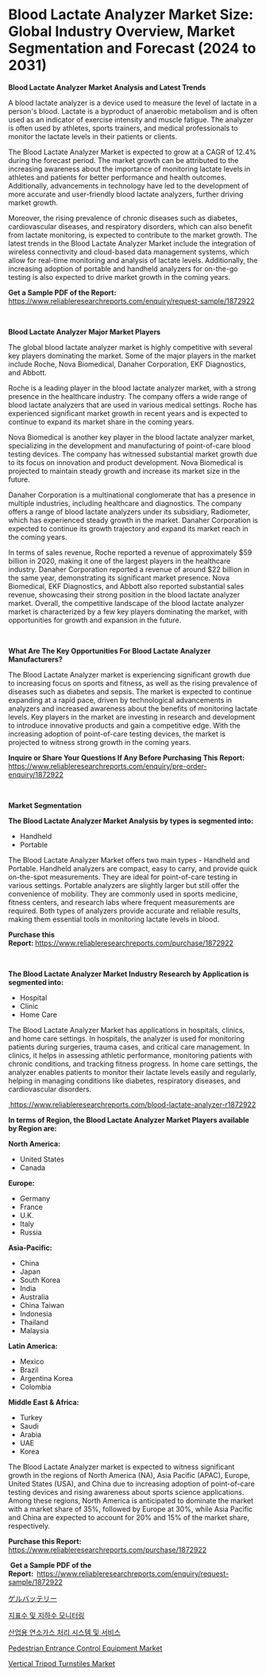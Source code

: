 <p><h1>Blood Lactate Analyzer Market Size: Global Industry Overview, Market Segmentation and Forecast (2024 to 2031)</h1></p><p><strong>Blood Lactate Analyzer Market Analysis and Latest Trends</strong></p>
<p><p>A blood lactate analyzer is a device used to measure the level of lactate in a person's blood. Lactate is a byproduct of anaerobic metabolism and is often used as an indicator of exercise intensity and muscle fatigue. The analyzer is often used by athletes, sports trainers, and medical professionals to monitor the lactate levels in their patients or clients.</p><p>The Blood Lactate Analyzer Market is expected to grow at a CAGR of 12.4% during the forecast period. The market growth can be attributed to the increasing awareness about the importance of monitoring lactate levels in athletes and patients for better performance and health outcomes. Additionally, advancements in technology have led to the development of more accurate and user-friendly blood lactate analyzers, further driving market growth.</p><p>Moreover, the rising prevalence of chronic diseases such as diabetes, cardiovascular diseases, and respiratory disorders, which can also benefit from lactate monitoring, is expected to contribute to the market growth. The latest trends in the Blood Lactate Analyzer Market include the integration of wireless connectivity and cloud-based data management systems, which allow for real-time monitoring and analysis of lactate levels. Additionally, the increasing adoption of portable and handheld analyzers for on-the-go testing is also expected to drive market growth in the coming years.</p></p>
<p><strong>Get a Sample PDF of the Report:&nbsp;</strong> <a href="https://www.reliableresearchreports.com/enquiry/request-sample/1872922">https://www.reliableresearchreports.com/enquiry/request-sample/1872922</a></p>
<p>&nbsp;</p>
<p><strong>Blood Lactate Analyzer Major Market Players</strong></p>
<p><p>The global blood lactate analyzer market is highly competitive with several key players dominating the market. Some of the major players in the market include Roche, Nova Biomedical, Danaher Corporation, EKF Diagnostics, and Abbott.</p><p>Roche is a leading player in the blood lactate analyzer market, with a strong presence in the healthcare industry. The company offers a wide range of blood lactate analyzers that are used in various medical settings. Roche has experienced significant market growth in recent years and is expected to continue to expand its market share in the coming years.</p><p>Nova Biomedical is another key player in the blood lactate analyzer market, specializing in the development and manufacturing of point-of-care blood testing devices. The company has witnessed substantial market growth due to its focus on innovation and product development. Nova Biomedical is projected to maintain steady growth and increase its market size in the future.</p><p>Danaher Corporation is a multinational conglomerate that has a presence in multiple industries, including healthcare and diagnostics. The company offers a range of blood lactate analyzers under its subsidiary, Radiometer, which has experienced steady growth in the market. Danaher Corporation is expected to continue its growth trajectory and expand its market reach in the coming years.</p><p>In terms of sales revenue, Roche reported a revenue of approximately $59 billion in 2020, making it one of the largest players in the healthcare industry. Danaher Corporation reported a revenue of around $22 billion in the same year, demonstrating its significant market presence. Nova Biomedical, EKF Diagnostics, and Abbott also reported substantial sales revenue, showcasing their strong position in the blood lactate analyzer market. Overall, the competitive landscape of the blood lactate analyzer market is characterized by a few key players dominating the market, with opportunities for growth and expansion in the future.</p></p>
<p>&nbsp;</p>
<p><strong>What Are The Key Opportunities For Blood Lactate Analyzer Manufacturers?</strong></p>
<p><p>The Blood Lactate Analyzer market is experiencing significant growth due to increasing focus on sports and fitness, as well as the rising prevalence of diseases such as diabetes and sepsis. The market is expected to continue expanding at a rapid pace, driven by technological advancements in analyzers and increased awareness about the benefits of monitoring lactate levels. Key players in the market are investing in research and development to introduce innovative products and gain a competitive edge. With the increasing adoption of point-of-care testing devices, the market is projected to witness strong growth in the coming years.</p></p>
<p><strong>Inquire or Share Your Questions If Any Before Purchasing This Report:</strong> <a href="https://www.reliableresearchreports.com/enquiry/pre-order-enquiry/1872922">https://www.reliableresearchreports.com/enquiry/pre-order-enquiry/1872922</a></p>
<p>&nbsp;</p>
<p><strong>Market Segmentation</strong></p>
<p><strong>The Blood Lactate Analyzer Market Analysis by types is segmented into:</strong></p>
<p><ul><li>Handheld</li><li>Portable</li></ul></p>
<p><p>The Blood Lactate Analyzer Market offers two main types - Handheld and Portable. Handheld analyzers are compact, easy to carry, and provide quick on-the-spot measurements. They are ideal for point-of-care testing in various settings. Portable analyzers are slightly larger but still offer the convenience of mobility. They are commonly used in sports medicine, fitness centers, and research labs where frequent measurements are required. Both types of analyzers provide accurate and reliable results, making them essential tools in monitoring lactate levels in blood.</p></p>
<p><strong>Purchase this Report:&nbsp;</strong><a href="https://www.reliableresearchreports.com/purchase/1872922">https://www.reliableresearchreports.com/purchase/1872922</a></p>
<p>&nbsp;</p>
<p><strong>The Blood Lactate Analyzer Market Industry Research by Application is segmented into:</strong></p>
<p><ul><li>Hospital</li><li>Clinic</li><li>Home Care</li></ul></p>
<p><p>The Blood Lactate Analyzer Market has applications in hospitals, clinics, and home care settings. In hospitals, the analyzer is used for monitoring patients during surgeries, trauma cases, and critical care management. In clinics, it helps in assessing athletic performance, monitoring patients with chronic conditions, and tracking fitness progress. In home care settings, the analyzer enables patients to monitor their lactate levels easily and regularly, helping in managing conditions like diabetes, respiratory diseases, and cardiovascular disorders.</p></p>
<p><a href="https://www.reliableresearchreports.com/blood-lactate-analyzer-r1872922">&nbsp;https://www.reliableresearchreports.com/blood-lactate-analyzer-r1872922</a></p>
<p><strong>In terms of Region, the Blood Lactate Analyzer Market Players available by Region are:</strong></p>
<p>
    <p> <strong> North America: </strong>
        <ul>
            <li>United States</li>
            <li>Canada</li>
        </ul>
        </p> 
    <p> <strong> Europe: </strong>
        <ul>
            <li>Germany</li>
            <li>France</li>
            <li>U.K.</li>
            <li>Italy</li>
            <li>Russia</li>
        </ul>
        </p> 
    <p> <strong> Asia-Pacific: </strong>
        <ul>
            <li>China</li>
            <li>Japan</li>
            <li>South Korea</li>
            <li>India</li>
            <li>Australia</li>
            <li>China Taiwan</li>
            <li>Indonesia</li>
            <li>Thailand</li>
            <li>Malaysia</li>
        </ul>
        </p> 
    <p> <strong> Latin America: </strong>
        <ul>
            <li>Mexico</li>
            <li>Brazil</li>
            <li>Argentina Korea</li>
            <li>Colombia</li>
        </ul>
        </p> 
    <p> <strong> Middle East & Africa: </strong>
        <ul>
            <li>Turkey</li>
            <li>Saudi</li>
            <li>Arabia</li>
            <li>UAE</li>
            <li>Korea</li>
        </ul>
    </p>
    </p>
<p><p>The Blood Lactate Analyzer market is expected to witness significant growth in the regions of North America (NA), Asia Pacific (APAC), Europe, United States (USA), and China due to increasing adoption of point-of-care testing devices and rising awareness about sports science applications. Among these regions, North America is anticipated to dominate the market with a market share of 35%, followed by Europe at 30%, while Asia Pacific and China are expected to account for 20% and 15% of the market share, respectively.</p></p>
<p><strong>Purchase this Report: </strong><a href="https://www.reliableresearchreports.com/purchase/1872922">https://www.reliableresearchreports.com/purchase/1872922</a></p>
<p>&nbsp;<strong>Get a Sample PDF of the Report:&nbsp;&nbsp;</strong><a href="https://www.reliableresearchreports.com/enquiry/request-sample/1872922">https://www.reliableresearchreports.com/enquiry/request-sample/1872922</a></p>
<p><strong></strong></p>
<p><p><a href="https://github.com/FredaJerde/Market-Research-Report-List-1/blob/main/5040672167103.md">ゲルバッテリー</a></p><p><a href="https://github.com/AidenReinger/Market-Research-Report-List-1/blob/main/1565178180301.md">지표수 및 지하수 모니터링</a></p><p><a href="https://github.com/gambitz1998/Market-Research-Report-List-1/blob/main/9849491180302.md">산업용 연소가스 처리 시스템 및 서비스</a></p><p><a href="https://github.com/PeterParrish5/Market-Research-Report-List-5/blob/main/pedestrian-entrance-control-equipment-market.md">Pedestrian Entrance Control Equipment Market</a></p><p><a href="https://github.com/jhcraigie/Market-Research-Report-List-4/blob/main/vertical-tripod-turnstiles-market.md">Vertical Tripod Turnstiles Market</a></p></p>
